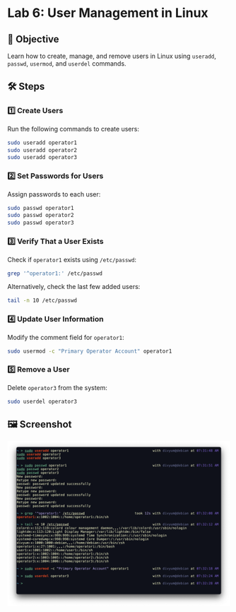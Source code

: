 # Lab 6: User Management in Linux  

## 📌 Objective  
Learn how to create, manage, and remove users in Linux using `useradd`, `passwd`, `usermod`, and `userdel` commands.  

## 🛠️ Steps  

### 1️⃣ **Create Users**  
Run the following commands to create users:  

```bash
sudo useradd operator1
sudo useradd operator2
sudo useradd operator3
```

### 2️⃣ **Set Passwords for Users**  
Assign passwords to each user:  

```bash
sudo passwd operator1
sudo passwd operator2
sudo passwd operator3
```

### 3️⃣ **Verify That a User Exists**  
Check if `operator1` exists using `/etc/passwd`:  

```bash
grep '^operator1:' /etc/passwd
```

Alternatively, check the last few added users:  

```bash
tail -n 10 /etc/passwd
```

### 4️⃣ **Update User Information**  
Modify the comment field for `operator1`:  

```bash
sudo usermod -c "Primary Operator Account" operator1
```

### 5️⃣ **Remove a User**  
Delete `operator3` from the system:  

```bash
sudo userdel operator3
```

## 🖼️ **Screenshot**  
![Lab 6 Screenshot](lab6_1.png)
